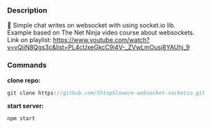 ### Description
:diamond_shape_with_a_dot_inside: Simple chat writes on websocket with using socket.io lib.  
Example based on The Net Ninja video course about websockets.  
Link on playlist: https://www.youtube.com/watch?v=vQjiN8Qgs3c&list=PL4cUxeGkcC9i4V-_ZVwLmOusj8YAUhj_9

### Commands
**clone repo:**
```javascript
git clone https://github.com/ShtopSlowo/e-websocket-socketio.git
```
**start server:** 
```javascript
npm start
```
